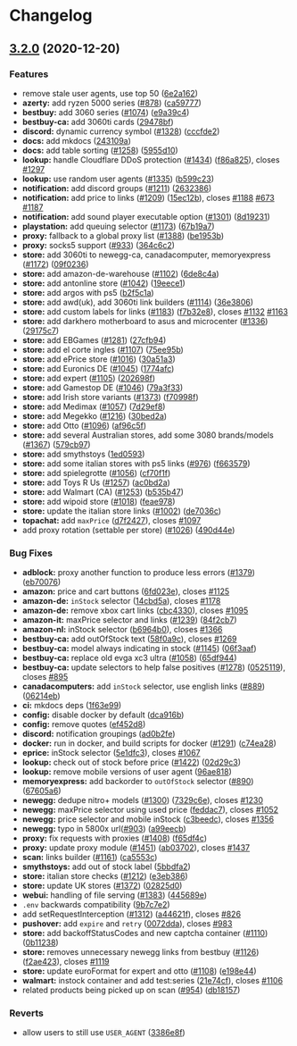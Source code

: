 # Changelog

## [3.2.0](https://www.github.com/brok3nstrings/streetmerchant/compare/v3.1.0...v3.2.0) (2020-12-20)


### Features

* remove stale user agents, use top 50 ([6e2a162](https://www.github.com/brok3nstrings/streetmerchant/commit/6e2a16238c54bc448f3ae5243ef8729f384ea59b))
* **azerty:** add ryzen 5000 series  ([#878](https://www.github.com/brok3nstrings/streetmerchant/issues/878)) ([ca59777](https://www.github.com/brok3nstrings/streetmerchant/commit/ca59777917777401affc5b72a68238983f286237))
* **bestbuy:** add 3060 series ([#1074](https://www.github.com/brok3nstrings/streetmerchant/issues/1074)) ([e9a39c4](https://www.github.com/brok3nstrings/streetmerchant/commit/e9a39c40925736a2126f6138c369710989904d1d))
* **bestbuy-ca:** add 3060ti cards ([29478bf](https://www.github.com/brok3nstrings/streetmerchant/commit/29478bff2d27d780cc6142526f3970b4a87290bc))
* **discord:** dynamic currency symbol ([#1328](https://www.github.com/brok3nstrings/streetmerchant/issues/1328)) ([cccfde2](https://www.github.com/brok3nstrings/streetmerchant/commit/cccfde245affc11506c69d1ef6c30c09953307d4))
* **docs:** add mkdocs ([243109a](https://www.github.com/brok3nstrings/streetmerchant/commit/243109a4ffdfe1d1efe961af0b5cf28fd7e6ef1d))
* **docs:** add table sorting ([#1258](https://www.github.com/brok3nstrings/streetmerchant/issues/1258)) ([5955d10](https://www.github.com/brok3nstrings/streetmerchant/commit/5955d10a7f2106c5ae1275fadacf2945626ca008))
* **lookup:** handle Cloudflare DDoS protection ([#1434](https://www.github.com/brok3nstrings/streetmerchant/issues/1434)) ([f86a825](https://www.github.com/brok3nstrings/streetmerchant/commit/f86a8259f37f0ed25b00e243b29aa28c3e68bdff)), closes [#1297](https://www.github.com/brok3nstrings/streetmerchant/issues/1297)
* **lookup:** use random user agents ([#1335](https://www.github.com/brok3nstrings/streetmerchant/issues/1335)) ([b599c23](https://www.github.com/brok3nstrings/streetmerchant/commit/b599c23b51735212e5369ce03a44bbd1bccafa42))
* **notification:** add discord groups ([#1211](https://www.github.com/brok3nstrings/streetmerchant/issues/1211)) ([2632386](https://www.github.com/brok3nstrings/streetmerchant/commit/2632386a5b99f3b23166e88f92af809f0036a6b7))
* **notification:** add price to links ([#1209](https://www.github.com/brok3nstrings/streetmerchant/issues/1209)) ([15ec12b](https://www.github.com/brok3nstrings/streetmerchant/commit/15ec12b0a3a95716243bfd06f6d41959bff7c36e)), closes [#1188](https://www.github.com/brok3nstrings/streetmerchant/issues/1188) [#673](https://www.github.com/brok3nstrings/streetmerchant/issues/673) [#1187](https://www.github.com/brok3nstrings/streetmerchant/issues/1187)
* **notification:** add sound player executable option ([#1301](https://www.github.com/brok3nstrings/streetmerchant/issues/1301)) ([8d19231](https://www.github.com/brok3nstrings/streetmerchant/commit/8d192317badfd71a7cd8f0115ba9e6fc951c1874))
* **playstation:** add queuing selector ([#1173](https://www.github.com/brok3nstrings/streetmerchant/issues/1173)) ([67b19a7](https://www.github.com/brok3nstrings/streetmerchant/commit/67b19a7a8b3dead5f5ab9575ee2b4f09924ce851))
* **proxy:** fallback to a global proxy list ([#1388](https://www.github.com/brok3nstrings/streetmerchant/issues/1388)) ([be1953b](https://www.github.com/brok3nstrings/streetmerchant/commit/be1953b2069fce72969904c1bc18055df73f4b6b))
* **proxy:** socks5 support ([#933](https://www.github.com/brok3nstrings/streetmerchant/issues/933)) ([364c6c2](https://www.github.com/brok3nstrings/streetmerchant/commit/364c6c25dfe9dcbeb29cb20cb46e9e8dcc2fe86b))
* **store:** add 3060ti to newegg-ca, canadacomputer, memoryexpress ([#1172](https://www.github.com/brok3nstrings/streetmerchant/issues/1172)) ([09f0236](https://www.github.com/brok3nstrings/streetmerchant/commit/09f0236086c59b25ebe611041bf063d536e3cc3d))
* **store:** add amazon-de-warehouse ([#1102](https://www.github.com/brok3nstrings/streetmerchant/issues/1102)) ([6de8c4a](https://www.github.com/brok3nstrings/streetmerchant/commit/6de8c4a5eec8d66fb47d87e309866ba18f3e28c7))
* **store:** add antonline store ([#1042](https://www.github.com/brok3nstrings/streetmerchant/issues/1042)) ([19eece1](https://www.github.com/brok3nstrings/streetmerchant/commit/19eece18dccd4489e1e441b92061fc3b5743e4cd))
* **store:** add argos with ps5 ([b2f5c1a](https://www.github.com/brok3nstrings/streetmerchant/commit/b2f5c1a3ed93cfd56e575ec634d235565a17b6bc))
* **store:** add awd(uk), add 3060ti link builders ([#1114](https://www.github.com/brok3nstrings/streetmerchant/issues/1114)) ([36e3806](https://www.github.com/brok3nstrings/streetmerchant/commit/36e38068d8cd284c741d4906d5ba5fe8cff85d24))
* **store:** add custom labels for links ([#1183](https://www.github.com/brok3nstrings/streetmerchant/issues/1183)) ([f7b32e8](https://www.github.com/brok3nstrings/streetmerchant/commit/f7b32e8ac56c29207c6b30b9168c34c021a5e227)), closes [#1132](https://www.github.com/brok3nstrings/streetmerchant/issues/1132) [#1163](https://www.github.com/brok3nstrings/streetmerchant/issues/1163)
* **store:** add darkhero motherboard to asus and microcenter ([#1336](https://www.github.com/brok3nstrings/streetmerchant/issues/1336)) ([29175c7](https://www.github.com/brok3nstrings/streetmerchant/commit/29175c77a8fcbc082c944b057a919dfcc22ba606))
* **store:** add EBGames ([#1281](https://www.github.com/brok3nstrings/streetmerchant/issues/1281)) ([27cfb94](https://www.github.com/brok3nstrings/streetmerchant/commit/27cfb94de8d9ccef3c7fc76b250aee17d7c80257))
* **store:** add el corte ingles ([#1107](https://www.github.com/brok3nstrings/streetmerchant/issues/1107)) ([75ee95b](https://www.github.com/brok3nstrings/streetmerchant/commit/75ee95b2217fb4bf667869011a009210ff8c22e7))
* **store:** add ePrice store ([#1016](https://www.github.com/brok3nstrings/streetmerchant/issues/1016)) ([30a51a3](https://www.github.com/brok3nstrings/streetmerchant/commit/30a51a38bee1c399276466e5db457bbe702edd5c))
* **store:** add Euronics DE ([#1045](https://www.github.com/brok3nstrings/streetmerchant/issues/1045)) ([1774afc](https://www.github.com/brok3nstrings/streetmerchant/commit/1774afc1c3010bd0b183907baa4f3486dc9e8c23))
* **store:** add expert ([#1105](https://www.github.com/brok3nstrings/streetmerchant/issues/1105)) ([202698f](https://www.github.com/brok3nstrings/streetmerchant/commit/202698f9179b081bd4214979f054e5ff7c805621))
* **store:** add Gamestop DE ([#1046](https://www.github.com/brok3nstrings/streetmerchant/issues/1046)) ([79a3f33](https://www.github.com/brok3nstrings/streetmerchant/commit/79a3f33150188c7ff0228a38f276ae1fe88b9714))
* **store:** add Irish store variants ([#1373](https://www.github.com/brok3nstrings/streetmerchant/issues/1373)) ([f70998f](https://www.github.com/brok3nstrings/streetmerchant/commit/f70998f0d9a6cdfbc59fb31fecb87f801b0b3037))
* **store:** add Medimax ([#1057](https://www.github.com/brok3nstrings/streetmerchant/issues/1057)) ([7d29ef8](https://www.github.com/brok3nstrings/streetmerchant/commit/7d29ef80ba1ae6682b486ac0b65a516b15a19f93))
* **store:** add Megekko ([#1216](https://www.github.com/brok3nstrings/streetmerchant/issues/1216)) ([30bed2a](https://www.github.com/brok3nstrings/streetmerchant/commit/30bed2ac016e9e543f67b1098819a484bc1394c3))
* **store:** add Otto ([#1096](https://www.github.com/brok3nstrings/streetmerchant/issues/1096)) ([af96c5f](https://www.github.com/brok3nstrings/streetmerchant/commit/af96c5f2e808af7496f3c3299e4cf173105de48b))
* **store:** add several Australian stores, add some 3080 brands/models ([#1367](https://www.github.com/brok3nstrings/streetmerchant/issues/1367)) ([579cb97](https://www.github.com/brok3nstrings/streetmerchant/commit/579cb97a0d151cc374a37493b043ba4a399b55db))
* **store:** add smythstoys ([1ed0593](https://www.github.com/brok3nstrings/streetmerchant/commit/1ed05937676c3b6961fcbbb1f3aa80afc3411ac3))
* **store:** add some italian stores with ps5 links ([#976](https://www.github.com/brok3nstrings/streetmerchant/issues/976)) ([f663579](https://www.github.com/brok3nstrings/streetmerchant/commit/f663579f3d744a5270878975407ad30b31ee0c0a))
* **store:** add spielegrotte ([#1056](https://www.github.com/brok3nstrings/streetmerchant/issues/1056)) ([cf70f1f](https://www.github.com/brok3nstrings/streetmerchant/commit/cf70f1ff4f942922bfa52adcd5b905e0b39c812a))
* **store:** add Toys R Us ([#1257](https://www.github.com/brok3nstrings/streetmerchant/issues/1257)) ([ac0bd2a](https://www.github.com/brok3nstrings/streetmerchant/commit/ac0bd2ac14d686a0f30931e885da65a1d7af6856))
* **store:** add Walmart (CA) ([#1253](https://www.github.com/brok3nstrings/streetmerchant/issues/1253)) ([b535b47](https://www.github.com/brok3nstrings/streetmerchant/commit/b535b470cad38af034889b4d27578b20136e166d))
* **store:** add wipoid store ([#1018](https://www.github.com/brok3nstrings/streetmerchant/issues/1018)) ([feae978](https://www.github.com/brok3nstrings/streetmerchant/commit/feae978de9e90b96f542d2e53807144d82e380a4))
* **store:** update the italian store links ([#1002](https://www.github.com/brok3nstrings/streetmerchant/issues/1002)) ([de7036c](https://www.github.com/brok3nstrings/streetmerchant/commit/de7036c7cc6dd7e436ad1d31b988d9d56ad31f76))
* **topachat:** add `maxPrice` ([d7f2427](https://www.github.com/brok3nstrings/streetmerchant/commit/d7f242780ef1a0a06d5b65ccfc0999e36a87d49d)), closes [#1097](https://www.github.com/brok3nstrings/streetmerchant/issues/1097)
* add proxy rotation (settable per store) ([#1026](https://www.github.com/brok3nstrings/streetmerchant/issues/1026)) ([490d44e](https://www.github.com/brok3nstrings/streetmerchant/commit/490d44e1fdfdf91db7344dd3050ba8fd8d069631))


### Bug Fixes

* **adblock:** proxy another function to produce less errors ([#1379](https://www.github.com/brok3nstrings/streetmerchant/issues/1379)) ([eb70076](https://www.github.com/brok3nstrings/streetmerchant/commit/eb700762a4eee3a802bd81f0fb62e76243027c42))
* **amazon:** price and cart buttons ([6fd023e](https://www.github.com/brok3nstrings/streetmerchant/commit/6fd023e81e0c54e8fb53b45817b63cb49b8a37ce)), closes [#1125](https://www.github.com/brok3nstrings/streetmerchant/issues/1125)
* **amazon-de:** `inStock` selector ([14cbd5a](https://www.github.com/brok3nstrings/streetmerchant/commit/14cbd5a05b6f9c3a3ebbc5978156ff2b090efd32)), closes [#1178](https://www.github.com/brok3nstrings/streetmerchant/issues/1178)
* **amazon-de:** remove xbox cart links ([cbc4330](https://www.github.com/brok3nstrings/streetmerchant/commit/cbc43304bf49863000f422fbff4ed200ea610914)), closes [#1095](https://www.github.com/brok3nstrings/streetmerchant/issues/1095)
* **amazon-it:** maxPrice selector and links ([#1239](https://www.github.com/brok3nstrings/streetmerchant/issues/1239)) ([84f2cb7](https://www.github.com/brok3nstrings/streetmerchant/commit/84f2cb7d52fac7c3dbdd31318a51330e25808784))
* **amazon-nl:** inStock selector ([b6964b0](https://www.github.com/brok3nstrings/streetmerchant/commit/b6964b02f38c947fd476d86de35d5983e5b229dd)), closes [#1366](https://www.github.com/brok3nstrings/streetmerchant/issues/1366)
* **bestbuy-ca:** add outOfStock text ([58f0a9c](https://www.github.com/brok3nstrings/streetmerchant/commit/58f0a9c7740c46f3d820c8765dee5b0fc8516353)), closes [#1269](https://www.github.com/brok3nstrings/streetmerchant/issues/1269)
* **bestbuy-ca:** model always indicating in stock ([#1145](https://www.github.com/brok3nstrings/streetmerchant/issues/1145)) ([06f3aaf](https://www.github.com/brok3nstrings/streetmerchant/commit/06f3aafae6ec460c6227a92e6105639be71fc9b3))
* **bestbuy-ca:** replace old evga xc3 ultra ([#1058](https://www.github.com/brok3nstrings/streetmerchant/issues/1058)) ([65df944](https://www.github.com/brok3nstrings/streetmerchant/commit/65df9449730bce2acb82f5edac25a91bdddd94db))
* **bestbuy-ca:** update selectors to help false positives ([#1278](https://www.github.com/brok3nstrings/streetmerchant/issues/1278)) ([0525119](https://www.github.com/brok3nstrings/streetmerchant/commit/0525119b9bae47425a6c01720d6a1ea6ab8e6a02)), closes [#895](https://www.github.com/brok3nstrings/streetmerchant/issues/895)
* **canadacomputers:** add `inStock` selector, use english links ([#889](https://www.github.com/brok3nstrings/streetmerchant/issues/889)) ([06214eb](https://www.github.com/brok3nstrings/streetmerchant/commit/06214eb4a8a5c2d8a180e8dcf846f828d5cce2ed))
* **ci:** mkdocs deps ([1f63e99](https://www.github.com/brok3nstrings/streetmerchant/commit/1f63e9980499ac567845473dc48e51cab78c838e))
* **config:** disable docker by default ([dca916b](https://www.github.com/brok3nstrings/streetmerchant/commit/dca916b64e9ac2d05d5e6af19e5466b8a0623ed5))
* **config:** remove quotes ([ef452d8](https://www.github.com/brok3nstrings/streetmerchant/commit/ef452d8e586536a5039ee532d655d2951d551ac3))
* **discord:** notification groupings ([ad0b2fe](https://www.github.com/brok3nstrings/streetmerchant/commit/ad0b2fe525d6403735ddcbf4ef55b91eb36ac10a))
* **docker:** run in docker, and build scripts for docker ([#1291](https://www.github.com/brok3nstrings/streetmerchant/issues/1291)) ([c74ea28](https://www.github.com/brok3nstrings/streetmerchant/commit/c74ea28014ee0d827ea216083844f92e30f142c9))
* **eprice:** inStock selector ([5e1dfc3](https://www.github.com/brok3nstrings/streetmerchant/commit/5e1dfc35680029620a1de7bc7a523140f2dae8af)), closes [#1067](https://www.github.com/brok3nstrings/streetmerchant/issues/1067)
* **lookup:** check out of stock before price ([#1422](https://www.github.com/brok3nstrings/streetmerchant/issues/1422)) ([02d29c3](https://www.github.com/brok3nstrings/streetmerchant/commit/02d29c3c64a7976622da6cbdf099b76b455082d0))
* **lookup:** remove mobile versions of user agent ([96ae818](https://www.github.com/brok3nstrings/streetmerchant/commit/96ae818e84c99d0597e0ddd7b5ecfe1a0615d1ed))
* **memoryexpress:** add backorder to `outOfStock` selector ([#890](https://www.github.com/brok3nstrings/streetmerchant/issues/890)) ([67605a6](https://www.github.com/brok3nstrings/streetmerchant/commit/67605a6e280af35f210c536bc03571a84ea1a7e9))
* **newegg:** dedupe nitro+ models ([#1300](https://www.github.com/brok3nstrings/streetmerchant/issues/1300)) ([7329c6e](https://www.github.com/brok3nstrings/streetmerchant/commit/7329c6ede0a5ab6d644b30ac878f4e7da11e43a8)), closes [#1230](https://www.github.com/brok3nstrings/streetmerchant/issues/1230)
* **newegg:** maxPrice selector using used price ([feddac7](https://www.github.com/brok3nstrings/streetmerchant/commit/feddac76d3824e947b0a96524cd940e6b45ffe70)), closes [#1052](https://www.github.com/brok3nstrings/streetmerchant/issues/1052)
* **newegg:** price selector and mobile inStock ([c3beedc](https://www.github.com/brok3nstrings/streetmerchant/commit/c3beedced82141e6bbb0735b3edb7c573907aa7a)), closes [#1356](https://www.github.com/brok3nstrings/streetmerchant/issues/1356)
* **newegg:** typo in 5800x url([#903](https://www.github.com/brok3nstrings/streetmerchant/issues/903)) ([a99eecb](https://www.github.com/brok3nstrings/streetmerchant/commit/a99eecb4613bc136e65afe4e5e8788316beae39e))
* **proxy:** fix requests with proxies ([#1408](https://www.github.com/brok3nstrings/streetmerchant/issues/1408)) ([f65df4c](https://www.github.com/brok3nstrings/streetmerchant/commit/f65df4ce56891c368dab8dd6fe85a584cf9e6f49))
* **proxy:** update proxy module ([#1451](https://www.github.com/brok3nstrings/streetmerchant/issues/1451)) ([ab03702](https://www.github.com/brok3nstrings/streetmerchant/commit/ab037029b654f5e169a97c9e7a2c4dfa6cf1e768)), closes [#1437](https://www.github.com/brok3nstrings/streetmerchant/issues/1437)
* **scan:** links builder ([#1161](https://www.github.com/brok3nstrings/streetmerchant/issues/1161)) ([ca5553c](https://www.github.com/brok3nstrings/streetmerchant/commit/ca5553cb2044c00857412a2af009e5e7f2c1aabf))
* **smythstoys:** add out of stock label ([5bbdfa2](https://www.github.com/brok3nstrings/streetmerchant/commit/5bbdfa2abc23c2e1fb1c606227754a1701cab194))
* **store:** italian store checks ([#1212](https://www.github.com/brok3nstrings/streetmerchant/issues/1212)) ([e3eb386](https://www.github.com/brok3nstrings/streetmerchant/commit/e3eb38655a3cefb85c4dbd573494955e06c72f71))
* **store:** update UK stores ([#1372](https://www.github.com/brok3nstrings/streetmerchant/issues/1372)) ([02825d0](https://www.github.com/brok3nstrings/streetmerchant/commit/02825d009bd028f6dcdca02e2c155e77a7df8654))
* **webui:** handling of file serving ([#1383](https://www.github.com/brok3nstrings/streetmerchant/issues/1383)) ([445689e](https://www.github.com/brok3nstrings/streetmerchant/commit/445689efc49bf8edb0b5a027611f02ea0d0f126f))
* `.env` backwards compatibility ([9b7c7e2](https://www.github.com/brok3nstrings/streetmerchant/commit/9b7c7e2881d756909af191094bda435ca7ef7e9b))
* add setRequestInterception ([#1312](https://www.github.com/brok3nstrings/streetmerchant/issues/1312)) ([a44621f](https://www.github.com/brok3nstrings/streetmerchant/commit/a44621f8f50cac9ba6614b0f89320d210370047a)), closes [#826](https://www.github.com/brok3nstrings/streetmerchant/issues/826)
* **pushover:** add `expire` and `retry` ([0072dda](https://www.github.com/brok3nstrings/streetmerchant/commit/0072dda90b637b93647cf3a35dc612cf43d89445)), closes [#983](https://www.github.com/brok3nstrings/streetmerchant/issues/983)
* **store:** add backoffStatusCodes and new captcha container ([#1110](https://www.github.com/brok3nstrings/streetmerchant/issues/1110)) ([0b11238](https://www.github.com/brok3nstrings/streetmerchant/commit/0b11238370040e9cd31e793e9a782ad384c22abf))
* **store:** removes unnecessary newegg links from bestbuy ([#1126](https://www.github.com/brok3nstrings/streetmerchant/issues/1126)) ([f2ae423](https://www.github.com/brok3nstrings/streetmerchant/commit/f2ae423fa83d1671a98b9cf3733e587d33727a59)), closes [#1119](https://www.github.com/brok3nstrings/streetmerchant/issues/1119)
* **store:** update euroFormat for expert and otto ([#1108](https://www.github.com/brok3nstrings/streetmerchant/issues/1108)) ([e198e44](https://www.github.com/brok3nstrings/streetmerchant/commit/e198e44613cda27c0e67dc7e42ca514e66e9cf48))
* **walmart:** instock container and add test:series ([21e74cf](https://www.github.com/brok3nstrings/streetmerchant/commit/21e74cfe76a5ccf82247315c9951a25e44bb1ce5)), closes [#1106](https://www.github.com/brok3nstrings/streetmerchant/issues/1106)
* related products being picked up on scan ([#954](https://www.github.com/brok3nstrings/streetmerchant/issues/954)) ([db18157](https://www.github.com/brok3nstrings/streetmerchant/commit/db18157a490b9c9672c32de3372bff0b472a48f3))


### Reverts

* allow users to still use `USER_AGENT` ([3386e8f](https://www.github.com/brok3nstrings/streetmerchant/commit/3386e8f50da27a800c5289c3b6bd7a1f76e77a49))
